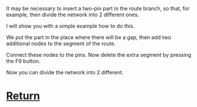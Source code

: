 It may be necessary to insert a two-pin part in the route branch, so that, for example, then divide the network into 2 different ones.

I will show you with a simple example how to do this. 

We put the part in the place where there will be a gap, then add two additional nodes to the segment of the route. 

Connect these nodes to the pins. Now delete the extra segment by pressing the F9 button.

Now you can divide the network into 2 different.

# [Return](How_To.md)
